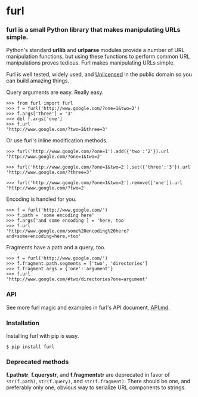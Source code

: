 # furl

### furl is a small Python library that makes manipulating URLs simple.

Python's standard __urllib__ and __urlparse__ modules provide a number of URL
manipulation functions, but using these functions to perform common URL
manipulations proves tedious. Furl makes manipulating URLs simple.

Furl is well tested, widely used, and [Unlicensed](http://unlicense.org/) in the
public domain so you can build amazing things.

Query arguments are easy. Really easy.

```pycon
>>> from furl import furl
>>> f = furl('http://www.google.com/?one=1&two=2')
>>> f.args['three'] = '3'
>>> del f.args['one']
>>> f.url
'http://www.google.com/?two=2&three=3'
```

Or use furl's inline modification methods.

```pycon
>>> furl('http://www.google.com/?one=1').add({'two':'2'}).url
'http://www.google.com/?one=1&two=2'

>>> furl('http://www.google.com/?one=1&two=2').set({'three':'3'}).url
'http://www.google.com/?three=3'

>>> furl('http://www.google.com/?one=1&two=2').remove(['one']).url
'http://www.google.com/?two=2'
```

Encoding is handled for you.

```pycon
>>> f = furl('http://www.google.com/')
>>> f.path = 'some encoding here'
>>> f.args['and some encoding'] = 'here, too'
>>> f.url
'http://www.google.com/some%20encoding%20here?and+some+encoding=here,+too'
```

Fragments have a path and a query, too.

```pycon
>>> f = furl('http://www.google.com/')
>>> f.fragment.path.segments = ['two', 'directories']
>>> f.fragment.args = {'one':'argument'}
>>> f.url
'http://www.google.com/#two/directories?one=argument'
```


### API

See more furl magic and examples in furl's API document,
[API.md](https://github.com/gruns/furl/blob/master/API.md).


### Installation

Installing furl with pip is easy.

```
$ pip install furl
```


### Deprecated methods

__f.pathstr__, __f.querystr__, and __f.fragmentstr__ are deprecated in favor of
`str(f.path)`, `str(f.query)`, and `str(f.fragment)`. There should be one, and
preferably only one, obvious way to serialize URL components to strings.
